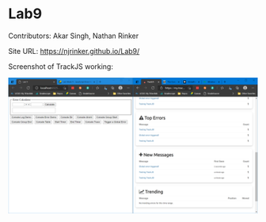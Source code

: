 # Lab9

 Contributors: Akar Singh, Nathan Rinker

 Site URL: https://njrinker.github.io/Lab9/

 Screenshot of TrackJS working:

 ![TrackJS](trackjs.png)
